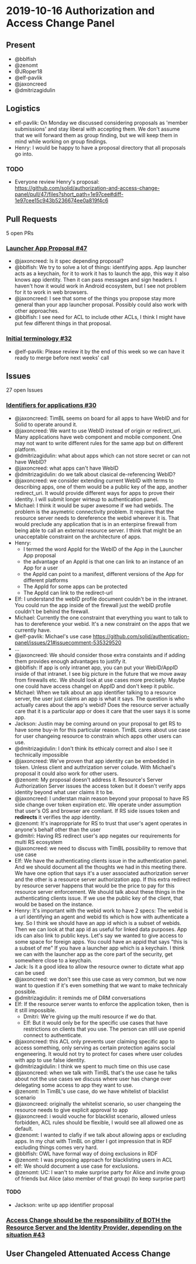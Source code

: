 # 2019-10-16 Authorization and Access Change Panel

## Present

* @bblfish
* @zenomt
* @JRoper18
* @elf-pavlik
* @jaxoncreed
* @dmitrizagidulin

## Logistics
 - elf-pavlik: On Monday we discussed considering proposals as 'member submissions' and stay liberal with accepting them. We don't assume that we will forward them as group finding, but we will keep them in mind while working on group findings.
 - Henry: I would be happy to have a proposal directory that all proposals go into.

### TODO
 - Everyone review Henry's proposal: https://github.com/solid/authorization-and-access-change-panel/pull/47/files?short_path=1e97cee#diff-1e97cee15c943b5236674ee0a819f4c6

## Pull Requests

5 open PRs

### [Launcher App Proposal #47](https://github.com/solid/authorization-and-access-change-panel/pull/47)

- @jaxoncreed: Is it spec depending proposal?
- @bblfish: We try to solve a lot of things: identifying apps. App launcher acts as a keychain, for it to work it has to launch the app, this way it also knows app identity. Then it can pass messages and sign headers. I haven't how it would work in Android ecosystem, but I see not problem for it to work in web browsers.
- @jaxoncreed: I see that some of the things you propose stay more general than your app launcher proposal.  Possibly could also work with other approaches.
- @bblfish: I see need for ACL to include other ACLs, I think I might have put few different things in that proposal.


### [Initial terminology #32](https://github.com/solid/authorization-and-access-change-panel/pull/32)

- @elf-pavlik: Please review it by the end of this week so we can have it ready to merge before next weeks' call

## Issues

27 open Issues

### [Identifiers for applications #30](https://github.com/solid/authorization-and-access-change-panel/issues/30)

- @jaxoncreed: TimBL seems on board for all apps to have WebID and for Solid to operate around it. 
- @jaxoncreed: We want to use WebID instead of origin or redirect_uri. Many applications have web component and mobile component. One may not want to write different rules for the same app but on different platform.
- @dmitrizagidulin: what about apps which can not store secret or can not have WebID?
- @jaxoncreed: what apps can't have WebID
- @dmitrizagidulin: do we talk about clasical de-referencing WebID?
- @jaxoncreed: we consider extending current WebID with terms to describing apps, one of them would be a public key of the app, another redirect_uri. It would provide different ways for apps to prove their identity. I will submit longer wirteup to authentication panel.
- Michael: I think it would be super awesome if we had webids. The problem is the asymetric connectivity problem. It requires that the resource server needs to dereference the webid wherever it is. That would preclude any application that is in an enterpirse firewall from being able to call an external resource server. I think that might be an unacceptable constraint on the architecture of apps.
 - Henry:
     - I termed the word AppId for the WebID of the App in the Launcher App proposal
     - the advantage of an AppId is that one can link to an instance of an App for a user
     - the AppId can point to a manifest, different versions of the App for different platforms
     - The AppId for some apps can be protected
     - The AppId can link to the redirect-url
 - Elf: I understand the webID profile document couldn't be in the intranet. You could run the app inside of the firewall just the webID profile couldn't be behind the firewall.
 - Michael: Currently the one constraint that everything you want to talk to has to dereference your webid. It's a new constraint on the apps that we currently have.
 - @elf-pavlik: Michael's use case https://github.com/solid/authentication-panel/issues/21#issuecomment-535329520
 - ...
 - @jaxoncreed: We should consider those extra constaints and if adding them provides enough advantages to justify it.
 - @bblfish: If app is only intranet app, you can put your WebID/AppID inside of that intranet. I see big picture in the future that we move away from firewalls etc. We should look at use cases more precisely. Maybe one could have access changel on AppID and don't keep it public.
 - Michael: When we talk about an app identifier talking to a resource server, the user just claims an app is what it says. The question is who actually cares about the app's webid? Does the resource server actually care that it is a particular app or does it care that the user says it is some app.
 - Jackson: Justin may be coming around on your proposal to get RS to have some buy-in for this particular reason. TimBL cares about use case for user changeing resource to constrain which apps other users can use.
 - @dmitrizagidulin: I don't think its ethicaly correct and also I see it technically impossible
 - @jaxoncreed: We've proven that app identity can be embedded in token. Unless client and authrization server colude. With Michael's proposal it could also work for other users.
 - @zenomt: My proposal doesn't address it. Resource's Server Authorization Server issues the access token but it doesn't verify apps identity beyond what user claims it to be.
 - @jaxoncreed: I understan main reason beyond your proposal to have RS side change over token expiration etc. We operate under assumption that user's OS and browser are comliant. If RS side issues token and **redirects** it verifies the app identity.
 - @zenomt: It's inaproppriate for RS to trust that user's agent operates in anyone's behalf other than the user
 - @dmitri: Having RS redirect user's app negates our requirements for multi RS ecosystem
 - @jaxoncreed: we need to discuss with TimBL possibility to remove that use case
 - Elf: We have the authenticating clients issue in the authentication panel. And we should document all the thoughts we had in this meeting there. We have one option that says it's a user associated authorization server and the other is a resource server authorization app. If this extra redirect by resource server happens that would be the price to pay for this resource server enforcement. We should talk about these things in the authenticating clients issue. If we use the public key of the client, that would be based on the instance.
 - Henry: It's important with the webid work to have 2 specs: The webid is a url identifying an agent and webid tls which is how with authenticate a key. So I think we should have an app id which is a subset of webids. Then we can look at that app id as useful for linked data purposes. App ids can also link to public keys. Let's say we wanted to give access to some space for foreign apps. You could have an appid that says "this is a subset of me" If you have a launcher app which is a keychain. I think we can with the launcher app as the core part of the security, get somewhere close to a keychain.
 - Jack: Is it a good idea to allow the resource owner to dictate what app can be used
 - @jaxoncreed: we don't see this use case as very common, but we now want to question if it's even something that we want to make technicaly possible.
 - @dmitrizagidulin: it reminds me of DRM conversations
 - Elf: If the resource server wants to enforce the application token, then is it still impossible.
     - Dmitri: We're giving up the multi resource if we do that.
     - Elf: But it would only be for the specific use cases that have restrictions on clients that you use. The person can still use openid connect to authenticate.
  - @jaxoncreed: this ACL only prevents user claiming specific app to access something, only serving as certain protection agains social engeneering. It would not try to protect for cases where user coludes with app to use false identity.
  - @dmitrizagidulin: I think we spent to much time on this use case
  - @jaxoncreed: when we talk with TimBL that's the use case he talks about not the use cases we discuss where user has change over delegating some access to app they want to use.
  - @zenomt: In TimBL's use case, do we have whitelist of blacklist scenario
  - @jaxoncreed: originally the whitelist scenario, so user changeing the resource needs to give explicit approval to app
  - @jaxoncreed: i would vouche for blacklist scenario, allowed unless forbidden, ACL rules should be flexible, I would see all allowed one as default.
  - @zenomt: I wanted to clafiy if we talk about allowing apps or excluding apps. In my chat with TimBL on gitter I got impression that in RDF excluding things comes very hard.
  - @bblfish: OWL have formal way of doing exclusions in RDF
  - @zenomt: I was proposing approach for blacklisting users in ACL
  - elf: We should document a use case for exclusions.
  - @zenomt: UC: I wan't to make surprise party for Alice and invite group of friends but Alice (also member of that group) (to keep surprise part)

#### TODO
 - Jackson: write up app identifier proposal

### [Access Change should be the responsibility of BOTH the Resource Server and the Identity Provider, depending on the situation #43](https://github.com/solid/authorization-and-access-change-panel/issues/43)

## User Changeled Attenuated Access Change

